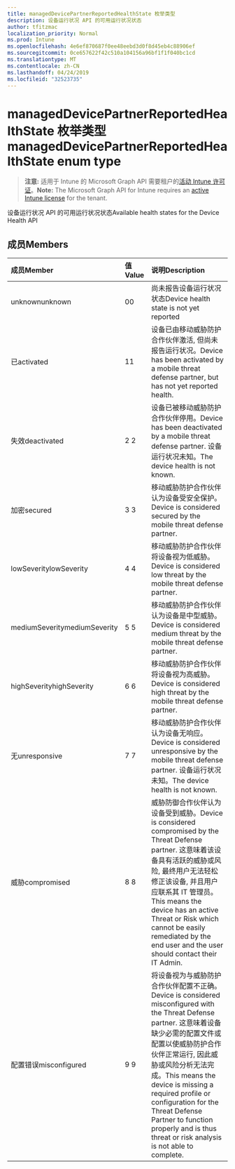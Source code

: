 ```yaml
---
title: managedDevicePartnerReportedHealthState 枚举类型
description: 设备运行状况 API 的可用运行状况状态
author: tfitzmac
localization_priority: Normal
ms.prod: Intune
ms.openlocfilehash: 4e6ef870687f0ee48eebd3d0f8d45eb4c88906ef
ms.sourcegitcommit: 0ce657622f42c510a104156a96bf1f1f040bc1cd
ms.translationtype: MT
ms.contentlocale: zh-CN
ms.lasthandoff: 04/24/2019
ms.locfileid: "32523735"
---
```

# <a name="manageddevicepartnerreportedhealthstate-enum-type"></a><span data-ttu-id="09579-103">managedDevicePartnerReportedHealthState 枚举类型</span><span class="sxs-lookup"><span data-stu-id="09579-103">managedDevicePartnerReportedHealthState enum type</span></span>

> <span data-ttu-id="09579-104">**注意:** 适用于 Intune 的 Microsoft Graph API 需要租户的[活动 Intune 许可证](https://go.microsoft.com/fwlink/?linkid=839381)。</span><span class="sxs-lookup"><span data-stu-id="09579-104">**Note:** The Microsoft Graph API for Intune requires an [active Intune license](https://go.microsoft.com/fwlink/?linkid=839381) for the tenant.</span></span>

<span data-ttu-id="09579-105">设备运行状况 API 的可用运行状况状态</span><span class="sxs-lookup"><span data-stu-id="09579-105">Available health states for the Device Health API</span></span>

## <a name="members"></a><span data-ttu-id="09579-106">成员</span><span class="sxs-lookup"><span data-stu-id="09579-106">Members</span></span>
|<span data-ttu-id="09579-107">成员</span><span class="sxs-lookup"><span data-stu-id="09579-107">Member</span></span>|<span data-ttu-id="09579-108">值</span><span class="sxs-lookup"><span data-stu-id="09579-108">Value</span></span>|<span data-ttu-id="09579-109">说明</span><span class="sxs-lookup"><span data-stu-id="09579-109">Description</span></span>|
|:---|:---|:---|
|<span data-ttu-id="09579-110">unknown</span><span class="sxs-lookup"><span data-stu-id="09579-110">unknown</span></span>|<span data-ttu-id="09579-111">0</span><span class="sxs-lookup"><span data-stu-id="09579-111">0</span></span>|<span data-ttu-id="09579-112">尚未报告设备运行状况状态</span><span class="sxs-lookup"><span data-stu-id="09579-112">Device health state is not yet reported</span></span>|
|<span data-ttu-id="09579-113">已</span><span class="sxs-lookup"><span data-stu-id="09579-113">activated</span></span>|<span data-ttu-id="09579-114">1</span><span class="sxs-lookup"><span data-stu-id="09579-114">1</span></span>|<span data-ttu-id="09579-115">设备已由移动威胁防护合作伙伴激活, 但尚未报告运行状况。</span><span class="sxs-lookup"><span data-stu-id="09579-115">Device has been activated by a mobile threat defense partner, but has not yet reported health.</span></span>|
|<span data-ttu-id="09579-116">失效</span><span class="sxs-lookup"><span data-stu-id="09579-116">deactivated</span></span>|<span data-ttu-id="09579-117">2 </span><span class="sxs-lookup"><span data-stu-id="09579-117">2</span></span>|<span data-ttu-id="09579-118">设备已被移动威胁防护合作伙伴停用。</span><span class="sxs-lookup"><span data-stu-id="09579-118">Device has been deactivated by a mobile threat defense partner.</span></span> <span data-ttu-id="09579-119">设备运行状况未知。</span><span class="sxs-lookup"><span data-stu-id="09579-119">The device health is not known.</span></span>|
|<span data-ttu-id="09579-120">加密</span><span class="sxs-lookup"><span data-stu-id="09579-120">secured</span></span>|<span data-ttu-id="09579-121">3 </span><span class="sxs-lookup"><span data-stu-id="09579-121">3</span></span>|<span data-ttu-id="09579-122">移动威胁防护合作伙伴认为设备受安全保护。</span><span class="sxs-lookup"><span data-stu-id="09579-122">Device is considered secured by the mobile threat defense partner.</span></span>|
|<span data-ttu-id="09579-123">lowSeverity</span><span class="sxs-lookup"><span data-stu-id="09579-123">lowSeverity</span></span>|<span data-ttu-id="09579-124">4 </span><span class="sxs-lookup"><span data-stu-id="09579-124">4</span></span>|<span data-ttu-id="09579-125">移动威胁防护合作伙伴将设备视为低威胁。</span><span class="sxs-lookup"><span data-stu-id="09579-125">Device is considered low threat by the mobile threat defense partner.</span></span>|
|<span data-ttu-id="09579-126">mediumSeverity</span><span class="sxs-lookup"><span data-stu-id="09579-126">mediumSeverity</span></span>|<span data-ttu-id="09579-127">5 </span><span class="sxs-lookup"><span data-stu-id="09579-127">5</span></span>|<span data-ttu-id="09579-128">移动威胁防护合作伙伴认为设备是中型威胁。</span><span class="sxs-lookup"><span data-stu-id="09579-128">Device is considered medium threat by the mobile threat defense partner.</span></span>|
|<span data-ttu-id="09579-129">highSeverity</span><span class="sxs-lookup"><span data-stu-id="09579-129">highSeverity</span></span>|<span data-ttu-id="09579-130">6 </span><span class="sxs-lookup"><span data-stu-id="09579-130">6</span></span>|<span data-ttu-id="09579-131">移动威胁防护合作伙伴将设备视为高威胁。</span><span class="sxs-lookup"><span data-stu-id="09579-131">Device is considered high threat by the mobile threat defense partner.</span></span>|
|<span data-ttu-id="09579-132">无</span><span class="sxs-lookup"><span data-stu-id="09579-132">unresponsive</span></span>|<span data-ttu-id="09579-133">7 </span><span class="sxs-lookup"><span data-stu-id="09579-133">7</span></span>|<span data-ttu-id="09579-134">移动威胁防护合作伙伴认为设备无响应。</span><span class="sxs-lookup"><span data-stu-id="09579-134">Device is considered unresponsive by the mobile threat defense partner.</span></span> <span data-ttu-id="09579-135">设备运行状况未知。</span><span class="sxs-lookup"><span data-stu-id="09579-135">The device health is not known.</span></span>|
|<span data-ttu-id="09579-136">威胁</span><span class="sxs-lookup"><span data-stu-id="09579-136">compromised</span></span>|<span data-ttu-id="09579-137">8 </span><span class="sxs-lookup"><span data-stu-id="09579-137">8</span></span>|<span data-ttu-id="09579-138">威胁防御合作伙伴认为设备受到威胁。</span><span class="sxs-lookup"><span data-stu-id="09579-138">Device is considered compromised by the Threat Defense partner.</span></span> <span data-ttu-id="09579-139">这意味着该设备具有活跃的威胁或风险, 最终用户无法轻松修正该设备, 并且用户应联系其 IT 管理员。</span><span class="sxs-lookup"><span data-stu-id="09579-139">This means the device has an active Threat or Risk which cannot be easily remediated by the end user and the user should contact their IT Admin.</span></span>|
|<span data-ttu-id="09579-140">配置错误</span><span class="sxs-lookup"><span data-stu-id="09579-140">misconfigured</span></span>|<span data-ttu-id="09579-141">9 </span><span class="sxs-lookup"><span data-stu-id="09579-141">9</span></span>|<span data-ttu-id="09579-142">将设备视为与威胁防护合作伙伴配置不正确。</span><span class="sxs-lookup"><span data-stu-id="09579-142">Device is considered misconfigured with the Threat Defense partner.</span></span> <span data-ttu-id="09579-143">这意味着设备缺少必需的配置文件或配置以使威胁防护合作伙伴正常运行, 因此威胁或风险分析无法完成。</span><span class="sxs-lookup"><span data-stu-id="09579-143">This means the device is missing a required profile or configuration for the Threat Defense Partner to function properly and is thus threat or risk analysis is not able to complete.</span></span>|



